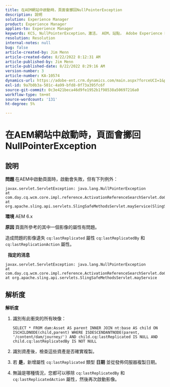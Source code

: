 ```yaml
---
title: 在AEM網站中啟動時，頁面會擲回NullPointerException
description: 說明
solution: Experience Manager
product: Experience Manager
applies-to: Experience Manager
keywords: KCS, NullPointerException，激活， AEM，站點， Adobe Experience Manager, 6.x
resolution: Resolution
internal-notes: null
bug: false
article-created-by: Jim Menn
article-created-date: 8/22/2022 8:12:31 AM
article-published-by: Jim Menn
article-published-date: 8/22/2022 8:29:16 AM
version-number: 3
article-number: KA-10574
dynamics-url: https://adobe-ent.crm.dynamics.com/main.aspx?forceUCI=1&pagetype=entityrecord&etn=knowledgearticle&id=3420272b-f221-ed11-b83e-0022480866ad
exl-id: 9a7b0b3a-501c-4a99-bfd8-0f73a395fc6f
source-git-commit: 0c3e421beca46d9fe1952b1f98538a50697216a0
workflow-type: tm+mt
source-wordcount: '131'
ht-degree: 5%

---
```


# 在AEM網站中啟動時，頁面會擲回NullPointerException

## 說明


<b>問題 </b>
在AEM中啟動頁面時，啟動會失敗，但有下列例外：


```
javax.servlet.ServletException: java.lang.NullPointerException
at com.day.cq.wcm.core.impl.reference.ActivationReferenceSearchServlet.doGet(ActivationReferenceSearchServlet.java:175)
at org.apache.sling.api.servlets.SlingSafeMethodsServlet.mayService(SlingSafeMethodsServlet.java:269)
```


<b>環境</b>
AEM 6.x

<b>原因 </b>
頁面所參考的其中一個影像的屬性有問題。

造成問題的影像遺失 `cq:lastReplicated` 屬性 `cq:lastReplicatedBy` 和 `cq:lastReplicationAction` 屬性。

 
<b>指定的消息</b>


```
javax.servlet.ServletException: java.lang.NullPointerException
at com.day.cq.wcm.core.impl.reference.ActivationReferenceSearchServlet.doGet
at org.apache.sling.api.servlets.SlingSafeMethodsServlet.mayService
```



## 解析度


<b>解析度</b>

1. 識別有此衝突的所有映像：

   ```
   SELECT * FROM dam:Asset AS parent INNER JOIN nt:base AS child ON ISCHILDNODE(child,parent) WHERE ISDESCENDANTNODE(parent, '/content/dam/journey/') AND child.cq:lastReplicated IS NULL AND child.cq:lastReplicatedBy IS NOT NULL
   ```

2. 識別資產後，檢查這些資產是否確實複製。
3. 若 <b>是</b>，新增屬性 `cq:lastReplicated` 類型 <b>日期</b> 並從發佈伺服器複製日期。
4. 無論是哪種情況，您都可以移除 `cq:lastReplicatedBy` 和 `cq:lastReplicatedAction` 屬性，然後再次啟動影像。

